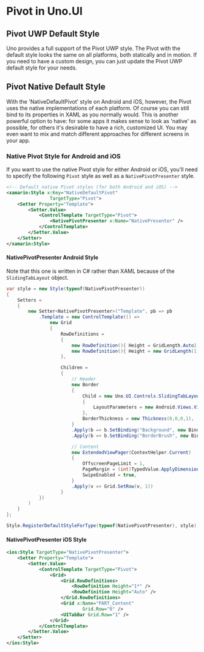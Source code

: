 # Pivot in Uno.UI

## Pivot UWP Default Style

Uno provides a full support of the Pivot UWP style.
The Pivot with the default style looks the same on all platforms, both statically and in motion.
If you need to have a custom design, you can just update the Pivot UWP default style for your needs.

## Pivot Native Default Style

With the 'NativeDefaultPivot' style on Android and iOS, however, the Pivot uses the native implementations of each platform.
Of course you can still bind to its properties in XAML as you normally would.
This is another powerful option to have: for some apps it makes sense to look as 'native' as possible, for others it's desirable to have a rich, customized UI.
You may even want to mix and match different approaches for different screens in your app.

### Native Pivot Style for Android and iOS

If you want to use the native Pivot style for either Android or iOS, you'll need to specify the following `Pivot` style as well as a `NativePivotPresenter` style.

```xml
<!-- Default native Pivot styles (for both Android and iOS) -->
<xamarin:Style x:Key="NativeDefaultPivot"
                TargetType="Pivot">
    <Setter Property="Template">
        <Setter.Value>
            <ControlTemplate TargetType="Pivot">
                <NativePivotPresenter x:Name="NativePresenter" />
            </ControlTemplate>
        </Setter.Value>
    </Setter>
</xamarin:Style>
```

#### NativePivotPresenter Android Style
Note that this one is written in C# rather than XAML because of the `SlidingTabLayout` object.

```csharp
var style = new Style(typeof(NativePivotPresenter))
{
    Setters =
    {
        new Setter<NativePivotPresenter>("Template", pb => pb
            .Template = new ControlTemplate(() =>
                new Grid
                {
                    RowDefinitions =
                    {
                        new RowDefinition(){ Height = GridLength.Auto},
                        new RowDefinition(){ Height = new GridLength(1, GridUnitType.Star)},
                    },

                    Children =
                    {
                        // Header
                        new Border
                        {
                            Child = new Uno.UI.Controls.SlidingTabLayout(ContextHelper.Current)
                            {
                                LayoutParameters = new Android.Views.ViewGroup.LayoutParams(Android.Views.ViewGroup.LayoutParams.MatchParent, Android.Views.ViewGroup.LayoutParams.WrapContent),
                            },
                            BorderThickness = new Thickness(0,0,0,1),
                        }
                        .Apply(b => b.SetBinding("Background", new Binding { Path = "Background", RelativeSource = RelativeSource.TemplatedParent }))
                        .Apply(b => b.SetBinding("BorderBrush", new Binding { Path = "BorderBrush", RelativeSource = RelativeSource.TemplatedParent })),

                        // Content
                        new ExtendedViewPager(ContextHelper.Current)
                        {
                            OffscreenPageLimit = 1,
                            PageMargin = (int)TypedValue.ApplyDimension(ComplexUnitType.Dip, 4, ContextHelper.Current.Resources.DisplayMetrics),
                            SwipeEnabled = true,
                        }
                        .Apply(v => Grid.SetRow(v, 1))
                    }
            })
        )
    }
};

Style.RegisterDefaultStyleForType(typeof(NativePivotPresenter), style);
```

#### NativePivotPresenter iOS Style

```xml
<ios:Style TargetType="NativePivotPresenter">
    <Setter Property="Template">
        <Setter.Value>
            <ControlTemplate TargetType="Pivot">
                <Grid>
                    <Grid.RowDefinitions>
                        <RowDefinition Height="1*" />
                        <RowDefinition Height="Auto" />
                    </Grid.RowDefinitions>
                    <Grid x:Name="PART_Content"
                            Grid.Row="0" />
                    <UITabBar Grid.Row="1" />
                </Grid>
            </ControlTemplate>
        </Setter.Value>
    </Setter>
</ios:Style>
```
